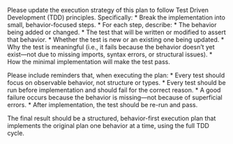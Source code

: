 Please update the execution strategy of this plan to follow Test Driven Development (TDD) principles. Specifically:
	* Break the implementation into small, behavior-focused steps.
	* For each step, describe:
	    * The behavior being added or changed.
	    * The test that will be written or modified to assert that behavior.
	    * Whether the test is new or an existing one being updated.
	    * Why the test is meaningful (i.e., it fails because the behavior doesn’t yet exist—not due to missing imports, syntax errors, or structural issues).
	    * How the minimal implementation will make the test pass.

Please include reminders that, when executing the plan:
	* Every test should focus on observable behavior, not structure or types.
	* Every test should be run before implementation and should fail for the correct reason.
	* A good failure occurs because the behavior is missing—not because of superficial errors.
	* After implementation, the test should be re-run and pass.

The final result should be a structured, behavior-first execution plan that implements the original plan one behavior at a time, using the full TDD cycle.
